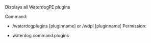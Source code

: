 Displays all WaterdogPE plugins

Command: 

- /waterdogplugins [pluginname] or /wdpl [pluginname]
Permission:

- waterdog.command.plugins

